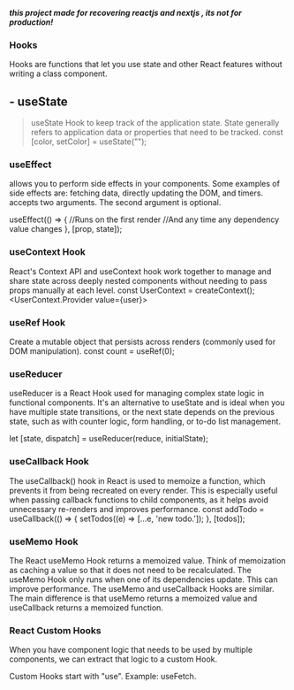 ***this project made for recovering reactjs and nextjs , its not for production!***

### Hooks

Hooks are functions that let you use state and other React features without writing a class component.

## - useState

 > useState Hook to keep track of the application state. State generally refers to application data or properties that need to be tracked.
const [color, setColor] = useState("");

### useEffect

allows you to perform side effects in your components. Some examples of side effects are: fetching data, directly updating the DOM, and timers. accepts two arguments. The second argument is optional.

useEffect(() => {
  //Runs on the first render
  //And any time any dependency value changes
}, [prop, state]);

### useContext Hook

React's Context API and useContext hook work together to manage and share state across deeply nested components without needing to pass props manually at each level.
const UserContext = createContext();
<UserContext.Provider value={user}>

### useRef Hook

Create a mutable object that persists across renders (commonly used for DOM manipulation).
  const count = useRef(0);

### useReducer

useReducer is a React Hook used for managing complex state logic in functional components. It's an alternative to useState and is ideal when you have multiple state transitions, or the next state depends on the previous state, such as with counter logic, form handling, or to-do list management.

  let [state, dispatch] = useReducer(reduce, initialState);

### useCallback Hook

The useCallback() hook in React is used to memoize a function, which prevents it from being recreated on every render. This is especially useful when passing callback functions to child components, as it helps avoid unnecessary re-renders and improves performance.
 const addTodo = useCallback(() => {
    setTodos((e) => [...e, 'new todo.']);
  }, [todos]);

### useMemo Hook

The React useMemo Hook returns a memoized value.
Think of memoization as caching a value so that it does not need to be recalculated.
The useMemo Hook only runs when one of its dependencies update.
This can improve performance.
The useMemo and useCallback Hooks are similar. The main difference is that useMemo returns a memoized value and useCallback returns a memoized function.

### React Custom Hooks

When you have component logic that needs to be used by multiple components, we can extract that logic to a custom Hook.

Custom Hooks start with "use". Example: useFetch.
